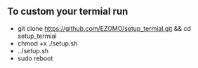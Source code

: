 ## To custom your termial run  
- git clone https://github.com/EZOMO/setup_termial.git && cd setup_termial  
- chmod +x ./setup.sh  
- ../setup.sh  
- sudo reboot  
